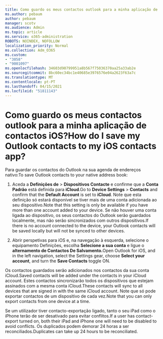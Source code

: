 ```yaml
---
title: Como guardo os meus contactos outlook para a minha aplicação de contactos iOS?
ms.author: pebaum
author: pebaum
manager: scotv
ms.audience: Admin
ms.topic: article
ms.service: o365-administration
ROBOTS: NOINDEX, NOFOLLOW
localization_priority: Normal
ms.collection: Adm_O365
ms.custom:
- "3058"
- "9001097"
ms.openlocfilehash: 34603d90799951a8b567f75036370aa25a33ab2e
ms.sourcegitcommit: 8bc60ec34bc1e40685e3976576e04a2623f63a7c
ms.translationtype: MT
ms.contentlocale: pt-PT
ms.lasthandoff: 04/15/2021
ms.locfileid: "51811143"
---
```

# <a name="how-do-i-save-my-outlook-contacts-to-my-ios-contacts-app"></a><span data-ttu-id="9a202-102">Como guardo os meus contactos outlook para a minha aplicação de contactos iOS?</span><span class="sxs-lookup"><span data-stu-id="9a202-102">How do I save my Outlook contacts to my iOS contacts app?</span></span>

<span data-ttu-id="9a202-103">Para guardar os contactos do Outlook na sua agenda de endereços nativo:</span><span class="sxs-lookup"><span data-stu-id="9a202-103">To save Outlook contacts to your native address book:</span></span>
 
1. <span data-ttu-id="9a202-104">Aceda a **Definições de**  >  **Dispositivos Contacte** e confirme que a **Conta Padrão** está definida para **iCloud**.</span><span class="sxs-lookup"><span data-stu-id="9a202-104">Go to **Device Settings** > **Contacts** and confirm that the **Default Account** is set to **iCloud**.</span></span> <span data-ttu-id="9a202-105">Note que esta definição só estará disponível se tiver mais de uma conta adicionada ao seu dispositivo.</span><span class="sxs-lookup"><span data-stu-id="9a202-105">Note that this setting is only be available if you have more than one account added to your device.</span></span> <span data-ttu-id="9a202-106">Se não houver uma conta ligada ao dispositivo, os seus contactos do Outlook serão guardados localmente, mas não serão sincronizados com outros dispositivos.</span><span class="sxs-lookup"><span data-stu-id="9a202-106">If there is no account connected to the device, your Outlook contacts will be saved locally but will not be synced to other devices.</span></span>
 
2. <span data-ttu-id="9a202-107">Abrir perspetivas para iOS e, na navegação à esquerda, selecione o equipamento Definições, escolha **Selecione a sua conta** e ligue o **alternamento de Contactos De Salvamento.**</span><span class="sxs-lookup"><span data-stu-id="9a202-107">Open Outlook for iOS, and in the left navigation, select the Settings gear, choose **Select your account**, and turn the **Save Contacts** toggle ON.</span></span>
 
<span data-ttu-id="9a202-108">Os contactos guardados serão adicionados nos contactos da sua conta iCloud.</span><span class="sxs-lookup"><span data-stu-id="9a202-108">Saved contacts will be added under the contacts in your iCloud account.</span></span> <span data-ttu-id="9a202-109">Estes contactos sincronizarão todos os dispositivos que estejam assinados com a mesma conta iCloud.</span><span class="sxs-lookup"><span data-stu-id="9a202-109">These contacts will sync to all devices that are signed in with the same iCloud account.</span></span> <span data-ttu-id="9a202-110">Note que só pode exportar contactos de um dispositivo de cada vez.</span><span class="sxs-lookup"><span data-stu-id="9a202-110">Note that you can only export contacts from one device at a time.</span></span>
 
<span data-ttu-id="9a202-111">Se um utilizador tiver contacto-exportação ligado, tanto o seu iPad como o iPhone terão de ser desativado para evitar conflitos.</span><span class="sxs-lookup"><span data-stu-id="9a202-111">If a user has contact-export turned on, both their iPad and iPhone one will need to be disabled to avoid conflicts.</span></span> <span data-ttu-id="9a202-112">Os duplicados podem demorar 24 horas a ser reconciliados.</span><span class="sxs-lookup"><span data-stu-id="9a202-112">Duplicates can take up 24 hours to be reconciliated.</span></span>